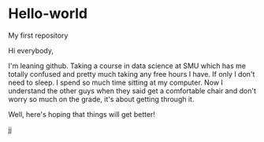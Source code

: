 # Hello-world
My first repository

Hi everybody,

I'm leaning github.  Taking a course in data science at SMU which has me totally confused and pretty much taking any free hours I have. If only I don't need to sleep.  I spend so much time sitting at my computer.  Now I understand the other guys when they said get a comfortable chair and don't worry so much on the grade, it's about getting through it. 

Well, here's hoping that things will get better!

jj

